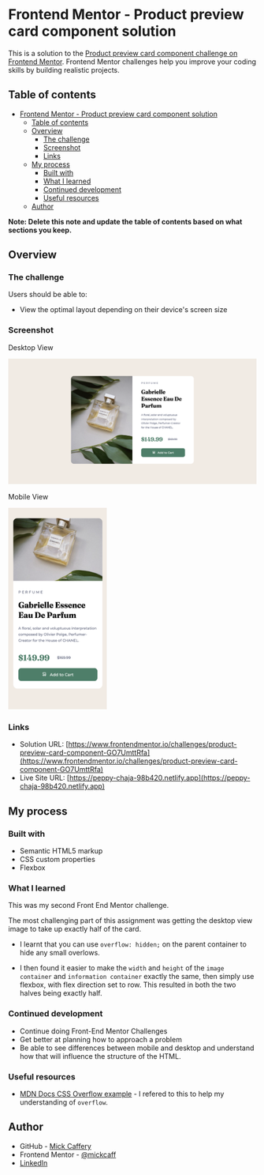 # Frontend Mentor - Product preview card component solution

This is a solution to the [Product preview card component challenge on Frontend Mentor](https://www.frontendmentor.io/challenges/product-preview-card-component-GO7UmttRfa). Frontend Mentor challenges help you improve your coding skills by building realistic projects. 

## Table of contents

- [Frontend Mentor - Product preview card component solution](#frontend-mentor---product-preview-card-component-solution)
  - [Table of contents](#table-of-contents)
  - [Overview](#overview)
    - [The challenge](#the-challenge)
    - [Screenshot](#screenshot)
    - [Links](#links)
  - [My process](#my-process)
    - [Built with](#built-with)
    - [What I learned](#what-i-learned)
    - [Continued development](#continued-development)
    - [Useful resources](#useful-resources)
  - [Author](#author)

**Note: Delete this note and update the table of contents based on what sections you keep.**

## Overview

### The challenge

Users should be able to:

- View the optimal layout depending on their device's screen size

### Screenshot

Desktop View

![](./images/final-desktop.png)

Mobile View

<img src="./images/final-mobile.png" alt="Mobile view" width="200px">


### Links

- Solution URL: [https://www.frontendmentor.io/challenges/product-preview-card-component-GO7UmttRfa](https://www.frontendmentor.io/challenges/product-preview-card-component-GO7UmttRfa)
- Live Site URL: [https://peppy-chaja-98b420.netlify.app](https://peppy-chaja-98b420.netlify.app)

## My process

### Built with

- Semantic HTML5 markup
- CSS custom properties
- Flexbox

### What I learned

This was my second Front End Mentor challenge.

The most challenging part of this assignment was getting the desktop view image to take up exactly half of the card. 

- I learnt that you can use `overflow: hidden;` on the parent container to hide any small overlows.

- I then found it easier to make the `width` and `height` of the `image container` and `information container` exactly the same, then simply use flexbox, with flex direction set to row. This resulted in both the two halves being exactly half.


### Continued development

- Continue doing Front-End Mentor Challenges
- Get better at planning how to approach a problem
- Be able to see differences between mobile and desktop and understand how that will influence the structure of the HTML.

### Useful resources

- [MDN Docs CSS Overflow example](https://developer.mozilla.org/en-US/docs/Web/CSS/overflow) - I refered to this to help my understanding of `overflow`.

## Author

- GitHub - [Mick Caffery](https://github.com/mickcaff)
- Frontend Mentor - [@mickcaff](https://www.frontendmentor.io/profile/mickcaff)
- [LinkedIn](https://www.linkedin.com/in/mcaffery/)
